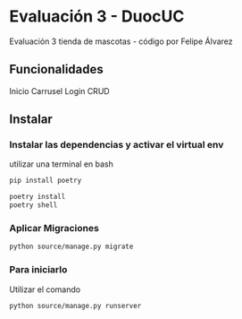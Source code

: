 # Evaluación 3 - DuocUC

Evaluación 3 tienda de mascotas - código por Felipe Álvarez

## Funcionalidades
Inicio
Carrusel
Login CRUD


## Instalar

### Instalar las dependencias y activar el virtual env
utilizar una terminal en bash

```bash
pip install poetry

poetry install
poetry shell
```

### Aplicar Migraciones

```bash
python source/manage.py migrate
```

### Para iniciarlo
Utilizar el comando

```bash
python source/manage.py runserver
```
